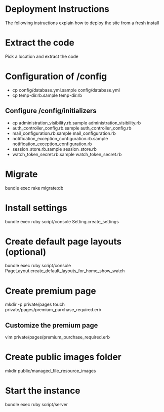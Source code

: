 # Deployment Instructions

The following instructions explain how to deploy the site from a fresh install

# Extract the code

Pick a location and extract the code

# Configuration of /config

* cp config/database.yml.sample config/database.yml
* cp temp-dir.rb.sample temp-dir.rb

## Configure /config/initializers

* cp administration_visibility.rb.sample administration_visibility.rb
* auth_controller_config.rb.sample auth_controller_config.rb
* mail_configuration.rb.sample mail_configuration.rb
* notification_exception_configuration.rb.sample notification_exception_configuration.rb
* session_store.rb.sample session_store.rb
* watch_token_secret.rb.sample watch_token_secret.rb

# Migrate

bundle exec rake migrate:db

# Install settings

bundle exec ruby script/console
Setting.create_settings

# Create default page layouts (optional)

bundle exec ruby script/console
PageLayout.create_default_layouts_for_home_show_watch

# Create premium page

mkdir -p private/pages
touch private/pages/premium_purchase_required.erb

## Customize the premium page

vim private/pages/premium_purchase_required.erb

# Create public images folder

mkdir public/managed_file_resource_images

# Start the instance
bundle exec ruby script/server
